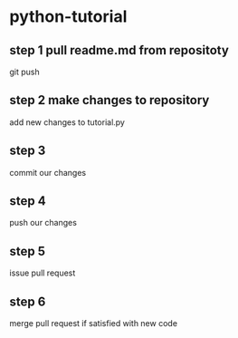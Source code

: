 # python-tutorial


## step 1 pull readme.md from repositoty
git push


## step 2 make changes to repository
add new changes to tutorial.py

## step 3 
commit our changes

## step 4
push our changes 

## step 5 
issue pull request

## step 6
merge pull request if satisfied with new code 